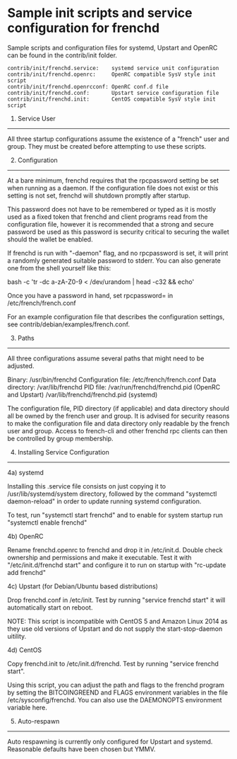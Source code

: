 Sample init scripts and service configuration for frenchd
==========================================================

Sample scripts and configuration files for systemd, Upstart and OpenRC
can be found in the contrib/init folder.

    contrib/init/frenchd.service:    systemd service unit configuration
    contrib/init/frenchd.openrc:     OpenRC compatible SysV style init script
    contrib/init/frenchd.openrcconf: OpenRC conf.d file
    contrib/init/frenchd.conf:       Upstart service configuration file
    contrib/init/frenchd.init:       CentOS compatible SysV style init script

1. Service User
---------------------------------

All three startup configurations assume the existence of a "french" user
and group.  They must be created before attempting to use these scripts.

2. Configuration
---------------------------------

At a bare minimum, frenchd requires that the rpcpassword setting be set
when running as a daemon.  If the configuration file does not exist or this
setting is not set, frenchd will shutdown promptly after startup.

This password does not have to be remembered or typed as it is mostly used
as a fixed token that frenchd and client programs read from the configuration
file, however it is recommended that a strong and secure password be used
as this password is security critical to securing the wallet should the
wallet be enabled.

If frenchd is run with "-daemon" flag, and no rpcpassword is set, it will
print a randomly generated suitable password to stderr.  You can also
generate one from the shell yourself like this:

bash -c 'tr -dc a-zA-Z0-9 < /dev/urandom | head -c32 && echo'

Once you have a password in hand, set rpcpassword= in /etc/french/french.conf

For an example configuration file that describes the configuration settings,
see contrib/debian/examples/french.conf.

3. Paths
---------------------------------

All three configurations assume several paths that might need to be adjusted.

Binary:              /usr/bin/frenchd
Configuration file:  /etc/french/french.conf
Data directory:      /var/lib/frenchd
PID file:            /var/run/frenchd/frenchd.pid (OpenRC and Upstart)
                     /var/lib/frenchd/frenchd.pid (systemd)

The configuration file, PID directory (if applicable) and data directory
should all be owned by the french user and group.  It is advised for security
reasons to make the configuration file and data directory only readable by the
french user and group.  Access to french-cli and other frenchd rpc clients
can then be controlled by group membership.

4. Installing Service Configuration
-----------------------------------

4a) systemd

Installing this .service file consists on just copying it to
/usr/lib/systemd/system directory, followed by the command
"systemctl daemon-reload" in order to update running systemd configuration.

To test, run "systemctl start frenchd" and to enable for system startup run
"systemctl enable frenchd"

4b) OpenRC

Rename frenchd.openrc to frenchd and drop it in /etc/init.d.  Double
check ownership and permissions and make it executable.  Test it with
"/etc/init.d/frenchd start" and configure it to run on startup with
"rc-update add frenchd"

4c) Upstart (for Debian/Ubuntu based distributions)

Drop frenchd.conf in /etc/init.  Test by running "service frenchd start"
it will automatically start on reboot.

NOTE: This script is incompatible with CentOS 5 and Amazon Linux 2014 as they
use old versions of Upstart and do not supply the start-stop-daemon uitility.

4d) CentOS

Copy frenchd.init to /etc/init.d/frenchd. Test by running "service frenchd start".

Using this script, you can adjust the path and flags to the frenchd program by
setting the BITCOINGREEND and FLAGS environment variables in the file
/etc/sysconfig/frenchd. You can also use the DAEMONOPTS environment variable here.

5. Auto-respawn
-----------------------------------

Auto respawning is currently only configured for Upstart and systemd.
Reasonable defaults have been chosen but YMMV.
